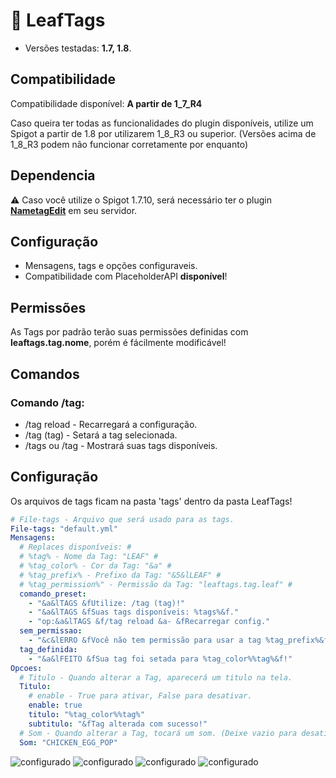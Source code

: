 # 💜 LeafTags
* Versões testadas: **1.7, 1.8**.


## Compatibilidade
Compatibilidade disponível: **A partir de 1_7_R4**

Caso queira ter todas as funcionalidades do plugin disponíveis, utilize um Spigot a partir de 1.8 por utilizarem 1_8_R3 ou superior. (Versões acima de 1_8_R3 podem não funcionar corretamente por enquanto)

## Dependencia
⚠️ Caso você utilize o Spigot 1.7.10, será necessário ter o plugin **[NametagEdit](https://www.spigotmc.org/resources/nametagedit.3836/)** em seu servidor.

## Configuração
* Mensagens, tags e opções configuraveis.
* Compatibilidade com PlaceholderAPI **disponível**!

## Permissões
As Tags por padrão terão suas permissões definidas com **leaftags.tag.nome**, porém é fácilmente modificável! 

## Comandos
### Comando /tag:
* /tag reload - Recarregará a configuração.
* /tag (tag) - Setará a tag selecionada.
* /tags ou /tag - Mostrará suas tags disponíveis.

## Configuração
Os arquivos de tags ficam na pasta 'tags' dentro da pasta LeafTags!
```yml
# File-tags - Arquivo que será usado para as tags.
File-tags: "default.yml"
Mensagens:
  # Replaces disponíveis: #
  # %tag% - Nome da Tag: "LEAF" #
  # %tag_color% - Cor da Tag: "&a" #
  # %tag_prefix% - Prefixo da Tag: "&5&lLEAF" #
  # %tag_permission%" - Permissão da Tag: "leaftags.tag.leaf" #
  comando_preset:
    - "&a&lTAGS &fUtilize: /tag (tag)!"
    - "&a&lTAGS &fSuas tags disponíveis: %tags%&f."
    - "op:&a&lTAGS &f/tag reload &a- &fRecarregar config."
  sem_permissao:
    - "&c&lERRO &fVocê não tem permissão para usar a tag %tag_prefix%&f!"
  tag_definida:
    - "&a&lFEITO &fSua tag foi setada para %tag_color%%tag%&f!"
Opcoes:
  # Titulo - Quando alterar a Tag, aparecerá um titulo na tela.
  Titulo:
    # enable - True para ativar, False para desativar.
    enable: true
    titulo: "%tag_color%%tag%"
    subtitulo: "&fTag alterada com sucesso!"
  # Som - Quando alterar a Tag, tocará um som. (Deixe vazio para desativar)
  Som: "CHICKEN_EGG_POP"
```
![configurado](https://cdn.discordapp.com/attachments/957444296733253653/966900700011450448/unknown.png)
![configurado](https://cdn.discordapp.com/attachments/957444296733253653/966901569310310400/unknown.png)
![configurado](https://cdn.discordapp.com/attachments/957444296733253653/966902307629436968/unknown.png)
![configurado](https://cdn.discordapp.com/attachments/957444296733253653/966901846721568828/unknown.png)
